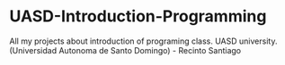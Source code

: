 # UASD-Introduction-Programming
All my projects about introduction of programing class. UASD university. (Universidad Autonoma de Santo Domingo) - Recinto Santiago
